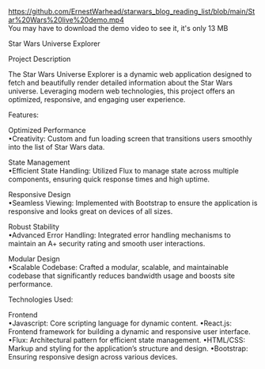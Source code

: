 https://github.com/ErnestWarhead/starwars_blog_reading_list/blob/main/Star%20Wars%20live%20demo.mp4  
You may have to download the demo video to see it, it's only 13 MB

Star Wars Universe Explorer

Project Description

The Star Wars Universe Explorer is a dynamic web application designed to fetch and beautifully render detailed information about the Star Wars universe. Leveraging modern web technologies, this project offers an optimized, responsive, and engaging user experience.

Features:

Optimized Performance  
 •Creativity: Custom and fun loading screen that transitions users smoothly into the list of Star Wars data.

State Management  
 •Efficient State Handling: Utilized Flux to manage state across multiple components, ensuring quick response times and high uptime.

Responsive Design  
 •Seamless Viewing: Implemented with Bootstrap to ensure the application is responsive and looks great on devices of all sizes.

Robust Stability  
 •Advanced Error Handling: Integrated error handling mechanisms to maintain an A+ security rating and smooth user interactions.

Modular Design  
 •Scalable Codebase: Crafted a modular, scalable, and maintainable codebase that significantly reduces bandwidth usage and boosts site performance.

Technologies Used:

Frontend  
 •Javascript: Core scripting language for dynamic content.
 •React.js: Frontend framework for building a dynamic and responsive user interface.
 •Flux: Architectural pattern for efficient state management.
 •HTML/CSS: Markup and styling for the application’s structure and design.
 •Bootstrap: Ensuring responsive design across various devices.
